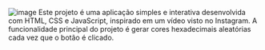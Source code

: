![image](https://github.com/user-attachments/assets/da430c69-afb4-4859-85ea-b899d87d7cae)
Este projeto é uma aplicação simples e interativa desenvolvida com HTML, CSS e JavaScript, inspirado em um vídeo visto no Instagram.
A funcionalidade principal do projeto é gerar cores hexadecimais aleatórias cada vez que o botão é clicado.

